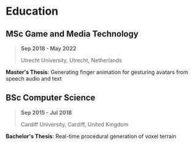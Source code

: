 # Education

## MSc Game and Media Technology

> **Sep 2018 - May 2022**
> 
> Utrecht University, Utrecht, Netherlands

**Master's Thesis**: Generating finger animation for gesturing avatars from speech audio and text

## BSc Computer Science

> **Sep 2015 - Jul 2018**
> 
> Cardiff University, Cardiff, United Kingdom

**Bachelor's Thesis**: Real-time procedural generation of voxel terrain
